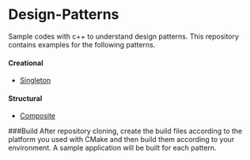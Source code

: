 # Design-Patterns
Sample codes with c++ to understand design patterns. 
This repository contains examples for the following patterns.

#### Creational
- [Singleton](src/singleton/README.md)

#### Structural
- [Composite](src/composite/README.md)

###Build
After repository cloning, create the build files according to the platform you used with CMake and then build them according to your environment. A sample application will be built for each pattern.